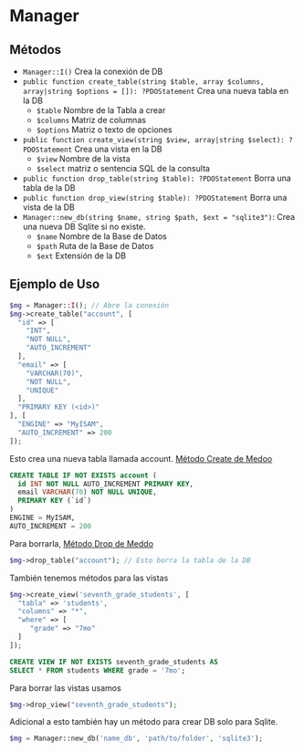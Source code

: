 # Manager

## Métodos

- `Manager::I()` Crea la conexión de DB
- `public function create_table(string $table, array $columns, array|string $options = []): ?PDOStatement` Crea una nueva tabla en la DB
  - `$table` Nombre de la Tabla a crear
  - `$columns` Matriz de columnas
  - `$options` Matriz o texto de opciones
- `public function create_view(string $view, array|string $select): ?PDOStatement` Crea una vista en la DB
  - `$view` Nombre de la vista
  - `$select` matriz o sentencia SQL de la consulta
- `public function drop_table(string $table): ?PDOStatement` Borra una tabla de la DB
- `public function drop_view(string $table): ?PDOStatement` Borra una vista de la DB
- `Manager::new_db(string $name, string $path, $ext = "sqlite3")`: Crea una nueva DB Sqlite si no existe.
  - `$name` Nombre de la Base de Datos
  - `$path` Ruta de la Base de Datos
  - `$ext` Extensión de la DB

## Ejemplo de Uso

```php
$mg = Manager::I(); // Abre la conexión
$mg->create_table("account", [
  "id" => [
    "INT",
    "NOT NULL",
    "AUTO_INCREMENT"
  ],
  "email" => [
    "VARCHAR(70)",
    "NOT NULL",
    "UNIQUE"
  ],
  "PRIMARY KEY (<id>)"
], [
  "ENGINE" => "MyISAM",
  "AUTO_INCREMENT" => 200
]);
```

Esto crea una nueva tabla llamada account. [Método Create de Medoo](https://medoo.in/api/create)

```sql
CREATE TABLE IF NOT EXISTS account (
  id INT NOT NULL AUTO_INCREMENT PRIMARY KEY,
  email VARCHAR(70) NOT NULL UNIQUE,
  PRIMARY KEY (`id`)
)
ENGINE = MyISAM,
AUTO_INCREMENT = 200
```

Para borrarla, [Método Drop de Meddo](https://medoo.in/api/drop)

```php
$mg->drop_table("account"); // Esto borra la tabla de la DB
```

También tenemos métodos para las vistas

```php
$mg->create_view('seventh_grade_students', [
  "tabla" => 'students',
  "columns" => "*",
  "where" => [
     "grade" => "7mo"
  ]
]);
```

```sql
CREATE VIEW IF NOT EXISTS seventh_grade_students AS 
SELECT * FROM students WHERE grade = '7mo';
```

Para borrar las vistas usamos

```php
$mg->drop_view("seventh_grade_students"); 
```

Adicional a esto también hay un método para crear DB solo para Sqlite.

```php
$mg = Manager::new_db('name_db', 'path/to/folder', 'sqlite3');
```
